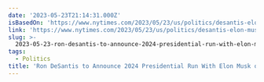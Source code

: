 ```yaml
---
date: '2023-05-23T21:14:31.000Z'
isBasedOn: 'https://www.nytimes.com/2023/05/23/us/politics/desantis-elon-musk-twitter.html'
link: 'https://www.nytimes.com/2023/05/23/us/politics/desantis-elon-musk-twitter.html'
slug: >-
  2023-05-23-ron-desantis-to-announce-2024-presidential-run-with-elon-musk-on-twitter
tags:
  - Politics
title: 'Ron DeSantis to Announce 2024 Presidential Run With Elon Musk on Twitter - '
---
```


